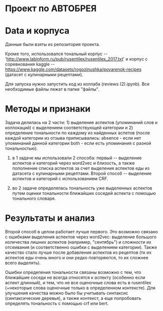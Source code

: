 # Проект по АВТОБРЕЯ

# Data и корпуса

Данные были взяты из репозитория проекта.

Кроме того, использовался тональный корпус -- 'http://www.labinform.ru/pub/rusentilex/rusentilex_2017.txt' и корпус с соревнования kaggle -- https://www.kaggle.com/datasets/rogozinushka/povarenok-recipes (датасет с кулинарными рецептами).

Для запуска нужно запустить код из коллаба (reviews (2).ipynb). Все необходимые файлы лежат в папке "файлы".

# Методы и признаки

Задача делилась на 2 части: 1) выделение аспектов (упоминаний слов и коллокаций) с выделением соответствующей категории и 2) определение тональности по каждому из найденных аспетов (после каждой категории из отзыва приписывались: absence - если нет упоминаний данной категории
both - если есть упоминания с разной тональностью).

1) в 1 задаче мы использовали 2 способа: первый -- выделение аспектов и категорий через word2vec и близость, а также пополнение списка аспектов за счет выделения аспектов еды из датасета с кулинарными рецептами. Второй способ -- выделение аспектов и категорий с использованием CRF.

2) во 2 задаче определялась тональность уже выделенных аспектов путем оценки тональности ближайших соседей аспекта с помощью тонального словаря.

# Результаты и анализ

Второй способ в целом работает лучше первого. Это возможно связано с ошибками выделения аспектов через word2vec: выделение большого количества лишних аспектов (например, "сентябрь") и сложности их отсеивания (и соответственно ошибки с выделением категории). Также качество стало лучше после добавления аспектов из рецептов (тк их аспектов еды очень много и они редко повторяются, то их сложнее всего выделять). 

Ошибки определения тональности связаны возможно с тем, что ближайшие соседи не всегда относятся к аспекту (особенно если аспект длинный), и тем, что не все оценочные слова есть в rusentilex (+некоторые слова оценочные только в определенном контексте). Для улучшения качества можно было бы учитывать синтаксис (синтаксические деревья), а также контекст, а еще попробовать определять тональность с помощью crf или bert.


